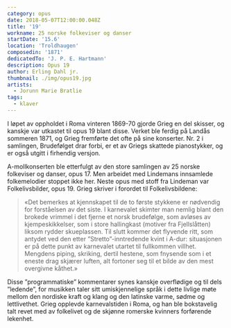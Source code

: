 ```yaml
---
category: opus
date: 2018-05-07T12:00:00.048Z
title: '19'
workname: 25 norske folkeviser og danser
startDate: '15.6'
location: 'Troldhaugen'
composedin: '1871'
dedicatedTo: 'J. P. E. Hartmann'
description: Opus 19
author: Erling Dahl jr.
thumbnail: ./img/opus19.jpg
artists:
  - Jorunn Marie Bratlie
tags:
  - klaver
---
```

I løpet av oppholdet i Roma vinteren 1869-70 gjorde Grieg en del skisser, og kanskje var utkastet til opus 19 blant disse. Verket ble ferdig på Landås sommeren 1871, og Grieg fremførte det ofte på sine konserter. Nr. 2 i samlingen, Brudefølget drar forbi, er et av Griegs skattede pianostykker, og er også utgitt i firhendig versjon.

A-mollkonserten ble etterfulgt av den store samlingen av 25 norske folkeviser og danser, opus 17. Men arbeidet med Lindemans innsamlede folkemelodier stoppet ikke her. Neste opus med stoff fra Lindeman var Folkelivsbilder, opus 19.
Grieg skriver i forordet til Folkelivsbildene:

> «Det bemerkes at kjennskapet til de to første stykkene er nødvendig for forståelsen av det siste. I karnevalet skimter man nemlig blant den brokede vrimmel i det fjerne et norsk brudefølge, som avløses av kjempeskikkelser, som i store hallingkast (motiver fra Fjellslåtten) liksom rydder skueplassen. Til slutt kommer det flyvende ritt, som antydet ved den etter ”Stretto”-inntredende kvint i A-dur: situasjonen er på dette punkt av karnevalet utartet til fullkommen villhet. Mengdens piping, skriking, dertil hestene, som fnysende som i et eneste drag skjærer luften, alt fortoner seg til et bilde av den mest overgivne kåthet.»

Disse ”programmatiske” kommentarer synes kanskje overflødige og til dels ”ledende”, for musikken taler sitt umiskjennelige språk i dette livlige møte mellom den nordiske kraft og klang og den latinske varme, sødme og lettlivethet. Grieg opplevde karnevalstiden i Roma, og han ble bokstavelig talt revet med av folkelivet og de skjønne romerske kvinners forførende lekenhet.
